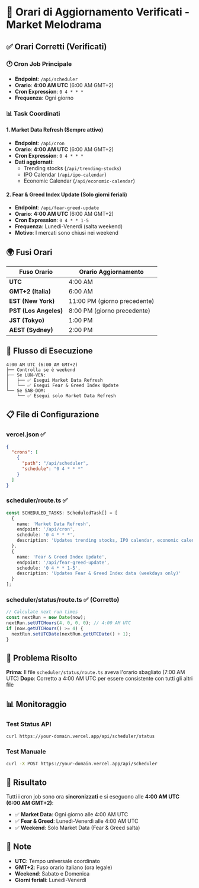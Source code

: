 # 📅 Orari di Aggiornamento Verificati - Market Melodrama

## ✅ **Orari Corretti (Verificati)**

### **🕐 Cron Job Principale**
- **Endpoint**: `/api/scheduler`
- **Orario**: **4:00 AM UTC** (6:00 AM GMT+2)
- **Cron Expression**: `0 4 * * *`
- **Frequenza**: Ogni giorno

### **📊 Task Coordinati**

#### **1. Market Data Refresh** (Sempre attivo)
- **Endpoint**: `/api/cron`
- **Orario**: **4:00 AM UTC** (6:00 AM GMT+2)
- **Cron Expression**: `0 4 * * *`
- **Dati aggiornati**:
  - Trending stocks (`/api/trending-stocks`)
  - IPO Calendar (`/api/ipo-calendar`)
  - Economic Calendar (`/api/economic-calendar`)

#### **2. Fear & Greed Index Update** (Solo giorni feriali)
- **Endpoint**: `/api/fear-greed-update`
- **Orario**: **4:00 AM UTC** (6:00 AM GMT+2)
- **Cron Expression**: `0 4 * * 1-5`
- **Frequenza**: Lunedì-Venerdì (salta weekend)
- **Motivo**: I mercati sono chiusi nei weekend

## 🌍 **Fusi Orari**

| Fuso Orario | Orario Aggiornamento |
|-------------|---------------------|
| **UTC** | 4:00 AM |
| **GMT+2 (Italia)** | 6:00 AM |
| **EST (New York)** | 11:00 PM (giorno precedente) |
| **PST (Los Angeles)** | 8:00 PM (giorno precedente) |
| **JST (Tokyo)** | 1:00 PM |
| **AEST (Sydney)** | 2:00 PM |

## 🔄 **Flusso di Esecuzione**

```
4:00 AM UTC (6:00 AM GMT+2)
├── Controlla se è weekend
├── Se LUN-VEN:
│   ├── ✅ Esegui Market Data Refresh
│   └── ✅ Esegui Fear & Greed Index Update
└── Se SAB-DOM:
    └── ✅ Esegui solo Market Data Refresh
```

## 📋 **File di Configurazione**

### **vercel.json** ✅
```json
{
  "crons": [
    {
      "path": "/api/scheduler",
      "schedule": "0 4 * * *"
    }
  ]
}
```

### **scheduler/route.ts** ✅
```typescript
const SCHEDULED_TASKS: ScheduledTask[] = [
  {
    name: 'Market Data Refresh',
    endpoint: '/api/cron',
    schedule: '0 4 * * *',
    description: 'Updates trending stocks, IPO calendar, economic calendar'
  },
  {
    name: 'Fear & Greed Index Update',
    endpoint: '/api/fear-greed-update',
    schedule: '0 4 * * 1-5',
    description: 'Updates Fear & Greed Index data (weekdays only)'
  }
];
```

### **scheduler/status/route.ts** ✅ (Corretto)
```typescript
// Calculate next run times
const nextRun = new Date(now);
nextRun.setUTCHours(4, 0, 0, 0); // 4:00 AM UTC
if (now.getUTCHours() >= 4) {
  nextRun.setUTCDate(nextRun.getUTCDate() + 1);
}
```

## 🚨 **Problema Risolto**

**Prima**: Il file `scheduler/status/route.ts` aveva l'orario sbagliato (7:00 AM UTC)
**Dopo**: Corretto a 4:00 AM UTC per essere consistente con tutti gli altri file

## 📊 **Monitoraggio**

### **Test Status API**
```bash
curl https://your-domain.vercel.app/api/scheduler/status
```

### **Test Manuale**
```bash
curl -X POST https://your-domain.vercel.app/api/scheduler
```

## 🎯 **Risultato**

Tutti i cron job sono ora **sincronizzati** e si eseguono alle **4:00 AM UTC (6:00 AM GMT+2)**:

- ✅ **Market Data**: Ogni giorno alle 4:00 AM UTC
- ✅ **Fear & Greed**: Lunedì-Venerdì alle 4:00 AM UTC
- ✅ **Weekend**: Solo Market Data (Fear & Greed salta)

## 📝 **Note**

- **UTC**: Tempo universale coordinato
- **GMT+2**: Fuso orario italiano (ora legale)
- **Weekend**: Sabato e Domenica
- **Giorni feriali**: Lunedì-Venerdì

